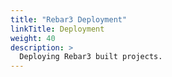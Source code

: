 ```yaml
---
title: "Rebar3 Deployment"
linkTitle: Deployment
weight: 40
description: >
  Deploying Rebar3 built projects.
---
```


